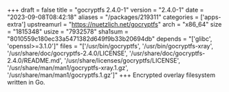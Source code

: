 +++
draft = false
title = "gocryptfs 2.4.0-1"
version = "2.4.0-1"
date = "2023-09-08T08:42:18"
aliases = "/packages/219311"
categories = ['apps-extra']
upstreamurl = "https://nuetzlich.net/gocryptfs"
arch = "x86_64"
size = "1815348"
usize = "7932578"
sha1sum = "8010559c180ec33a5471382d649f9b33b20694db"
depends = "['glibc', 'openssl>=3.1.0']"
files = "['/usr/bin/gocryptfs', '/usr/bin/gocryptfs-xray', '/usr/share/doc/gocryptfs-2.4.0/LICENSE', '/usr/share/doc/gocryptfs-2.4.0/README.md', '/usr/share/licenses/gocryptfs/LICENSE', '/usr/share/man/man1/gocryptfs-xray.1.gz', '/usr/share/man/man1/gocryptfs.1.gz']"
+++
Encrypted overlay filesystem written in Go.